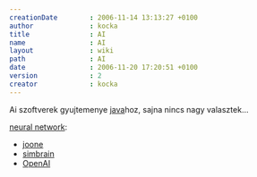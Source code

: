 ```yaml
---
creationDate        : 2006-11-14 13:13:27 +0100 
author              : kocka 
title               : AI 
name                : AI 
layout              : wiki 
path                : AI 
date                : 2006-11-20 17:20:51 +0100 
version             : 2 
creator             : kocka 
---
```

Ai szoftverek gyujtemenye [java](java.html)hoz, sajna nincs nagy valasztek...

[neural network](Missing.html):

*   [joone](joone.html)
*   [simbrain](http://www.simbrain.net/)
*   [OpenAI](http://openai.sourceforge.net/)
